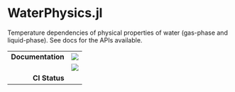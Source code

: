 # WaterPhysics.jl
Temperature dependencies of physical properties of water (gas-phase and liquid-phase). See docs for the APIs available.

|                   |                                   |
|------------------:|:----------------------------------|
| **Documentation** | [![][docs-dev-img]][docs-dev-url] |
|                   | [![][docs-rel-img]][docs-rel-url] |
| **CI Status**     |                                   |

[docs-dev-img]: https://img.shields.io/badge/docs-dev-blue.svg
[docs-dev-url]: https://Yujie-W.github.io/WaterPhysics.jl/dev/

[docs-rel-img]: https://img.shields.io/badge/docs-stable-blue.svg
[docs-rel-url]: https://Yujie-W.github.io/WaterPhysics.jl/stable/

